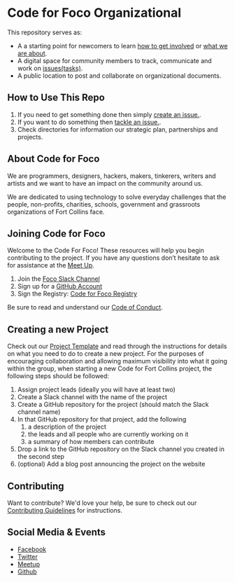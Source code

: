# Code for Foco Organizational

This repository serves as:

- A a starting point for newcomers to learn [how to get involved](#joining-code-for-foco) or [what we are about](#about-code-for-foco).
- A digital space for community members to track, communicate and work on [issues(tasks)](https://github.com/CodeForFoco/org/issues).
- A public location to post and collaborate on organizational documents.


## How to Use This Repo

1. If you need to get something done then simply [create an issue.](https://github.com/CodeForFoco/org/issues/new).
1. If you want to do something then [tackle an issue.](https://github.com/CodeForFoco/org/issues).
1. Check directories for information our strategic plan, partnerships and projects.

## About Code for Foco

We are programmers, designers, hackers, makers, tinkerers, writers and artists and we want to have an impact on the community around us.

We are dedicated to using technology to solve everyday challenges that the people, non-profits, charities, schools, government and grassroots organizations of Fort Collins face.


## Joining Code for Foco

Welcome to the Code For Foco! These resources will help you begin contributing to the project. If you have any questions don’t hesitate to ask for assistance at the [Meet Up](http://www.meetup.com/Code-for-Fort-Collins/).

1. Join the [Foco Slack Channel](https://codeforfocoslack.herokuapp.com)
1. Sign up for a [GitHub Account](https://github.com/join)
1. Sign the Registry: [Code for Foco Registry](https://github.com/CodeForFoco/codeforfoco.github.io/tree/master/_posts/registry)

Be sure to read and understand our [Code of Conduct](/code_of_conduct.md).

## Creating a new Project

Check out our [Project Template](https://github.com/CodeForFoco/project-template) and read through the instructions for details on what you need to do to create a new project. For the purposes of encouraging collaboration and allowing maximum visibility into what it going within the group, when starting a new Code for Fort Collins project, the following steps should be followed:

1. Assign project leads (ideally you will have at least two)
1. Create a Slack channel with the name of the project
3. Create a GitHub repository for the project (should match the Slack channel name)
4. In that GitHub repository for that project, add the following
    1. a description of the project
    1. the leads and all people who are currently working on it
    1. a summary of how members can contribute
4. Drop a link to the GitHub repository on the Slack channel you created in the second step
5. (optional) Add a blog post announcing the project on the website

## Contributing

Want to contribute? We'd love your help, be sure to check out our [Contributing Guidelines](/CONTRIBUTING.md) for instructions.

## Social Media & Events

- [Facebook](https://www.facebook.com/CodeforFoCo)
- [Twitter](https://twitter.com/codeforfoco)
- [Meetup](http://www.meetup.com/Code-for-Fort-Collins/)
- [Github](https://github.com/CodeForFoco)
